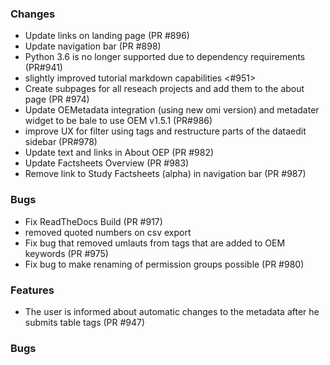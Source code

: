 <!--
SPDX-FileCopyrightText: 2025 Christian Winger <c@wingechr.de>

SPDX-License-Identifier: CC0-1.0
-->

### Changes

- Update links on landing page (PR #896)
- Update navigation bar (PR #898)
- Python 3.6 is no longer supported due to dependency requirements (PR#941)
- slightly improved tutorial markdown capabilities <#951>
- Create subpages for all reseach projects and add them to the about page (PR #974)
- Update OEMetadata integration (using new omi version) and metadater widget to be bale to use OEM v1.5.1 (PR#986)
- improve UX for filter using tags and restructure parts of the dataedit sidebar (PR#978)
- Update text and links in About OEP (PR #982)
- Update Factsheets Overview (PR #983)
- Remove link to Study Factsheets (alpha) in navigation bar (PR #987)

### Bugs

- Fix ReadTheDocs Build (PR #917)
- removed quoted numbers on csv export
- Fix bug that removed umlauts from tags that are added to OEM keywords (PR #975)
- Fix bug to make renaming of permission groups possible (PR #980)

### Features

- The user is informed about automatic changes to the metadata after he submits table tags (PR #947)

### Bugs
